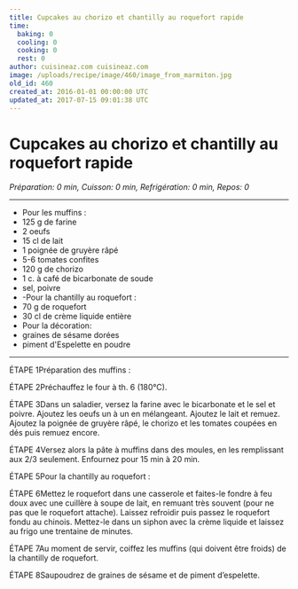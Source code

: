 ```yaml
---
title: Cupcakes au chorizo et chantilly au roquefort rapide
time:
  baking: 0
  cooling: 0
  cooking: 0
  rest: 0
author: cuisineaz.com cuisineaz.com
image: /uploads/recipe/image/460/image_from_marmiton.jpg
old_id: 460
created_at: 2016-01-01 00:00:00 UTC
updated_at: 2017-07-15 09:01:38 UTC
---
```


# Cupcakes au chorizo et chantilly au roquefort rapide

*Préparation: 0 min, Cuisson: 0 min, Refrigération: 0 min, Repos: 0*

---

- Pour les muffins :
- 125 g de farine
- 2 oeufs
- 15 cl de lait
- 1 poignée de gruyère râpé
- 5-6 tomates confites
- 120 g de chorizo
- 1 c. à café de bicarbonate de soude
- sel, poivre
- -Pour la chantilly au roquefort :
- 70 g de roquefort
- 30 cl de crème liquide entière
- Pour la décoration:
- graines de sésame dorées
- piment d'Espelette en poudre

---

ÉTAPE 1Préparation des muffins :

ÉTAPE 2Préchauffez le four à th. 6 (180°C).

ÉTAPE 3Dans un saladier, versez la farine avec le bicarbonate et le sel et poivre. Ajoutez les oeufs un à un en mélangeant. Ajoutez le lait et remuez. Ajoutez la poignée de gruyère râpé, le chorizo et les tomates coupées en dés puis remuez encore.

ÉTAPE 4Versez alors la pâte à muffins dans des moules, en les remplissant aux 2/3 seulement. Enfournez pour 15 min à 20 min.

ÉTAPE 5Pour la chantilly au roquefort :

ÉTAPE 6Mettez le roquefort dans une casserole et faites-le fondre à feu doux avec une cuillère à soupe de lait, en remuant très souvent (pour ne pas que le roquefort attache). Laissez refroidir puis passez le roquefort fondu au chinois. Mettez-le dans un siphon avec la crème liquide et laissez au frigo une trentaine de minutes.

ÉTAPE 7Au moment de servir, coiffez les muffins (qui doivent être froids) de la chantilly de roquefort.

ÉTAPE 8Saupoudrez de graines de sésame et de piment d’espelette.
